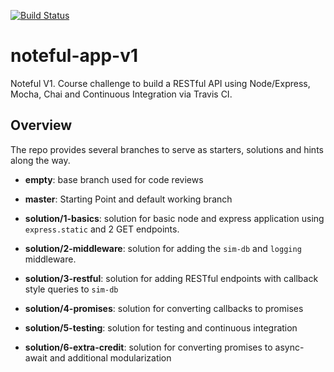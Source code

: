 [![Build Status](https://travis-ci.org/thinkful-ei18/Ali-Noteful-App.svg?branch=master)](https://travis-ci.org/thinkful-ei18/Ali-Noteful-App>)

# noteful-app-v1

Noteful V1. Course challenge to build a RESTful API using Node/Express, Mocha, Chai and Continuous Integration via Travis CI.

## Overview

The repo provides several branches to serve as starters, solutions and hints along the way.

* **empty**: base branch used for code reviews

* **master**: Starting Point and default working branch

* **solution/1-basics**: solution for basic node and express application using `express.static` and 2 GET endpoints.

* **solution/2-middleware**: solution for adding the `sim-db` and `logging` middleware.

* **solution/3-restful**: solution for adding RESTful endpoints with callback style queries to `sim-db`

* **solution/4-promises**: solution for converting callbacks to promises

* **solution/5-testing**: solution for testing and continuous integration

* **solution/6-extra-credit**: solution for converting promises to async-await and additional modularization
